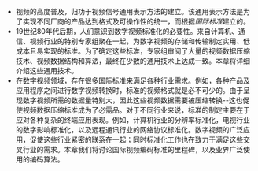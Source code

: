 *    视频的高度普及，归功于视频信号通用表示方法的建立。该通用表示方法是为了实现不同厂商的产品达到格式及可操作性的统一，而根据*国际标准*建立的。
*    19世纪80年代后期，人们意识到数字视频标准化的必要性。来自计算机、通信、视频行业的特别专家组聚在一起，为数字视频的存储和传输制定实用、低成本且易实现的标准。为了确定这些标准，专家组审阅了大量的视频数据压缩技术、视频数据结构和算法，最终在少数的通用技术上达成一致。本章将详细介绍这些通用技术。
*    在数字视频领域，存在很多国际标准来满足各种行业需求。例如，各种产品及应用程序之间进行数字视频转换时，标准的视频格式就是必不可少的。由于呈现数字视频所需的数据量特别大，因此这些视频数据需要被压缩转换--这也促使视频数据压缩标准成为了必需品。对于不同行业来说，标准的制定主要在于应对各种复杂的终端应用表现。例如，计算机行业的分辨率标准化，电视行业的数字影响标准化，以及远程通讯行业的网络协议标准化。数字视频的广泛应用，促使这些行业紧密的联系在一起；同时标准化工作也在致力于满足这些交叉行业的需求。本章我们将讨论国际视频编码标准的里程碑，以及业界广泛使用的编码算法。

